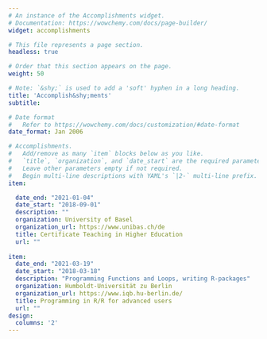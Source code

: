 ```yaml
---
# An instance of the Accomplishments widget.
# Documentation: https://wowchemy.com/docs/page-builder/
widget: accomplishments

# This file represents a page section.
headless: true

# Order that this section appears on the page.
weight: 50

# Note: `&shy;` is used to add a 'soft' hyphen in a long heading.
title: 'Accomplish&shy;ments'
subtitle:

# Date format
#   Refer to https://wowchemy.com/docs/customization/#date-format
date_format: Jan 2006

# Accomplishments.
#   Add/remove as many `item` blocks below as you like.
#   `title`, `organization`, and `date_start` are the required parameters.
#   Leave other parameters empty if not required.
#   Begin multi-line descriptions with YAML's `|2-` multi-line prefix.
item:

  date_end: "2021-01-04"
  date_start: "2018-09-01"
  description: ""
  organization: University of Basel
  organization_url: https://www.unibas.ch/de
  title: Certificate Teaching in Higher Education
  url: ""
  
item:
  date_end: "2021-03-19"
  date_start: "2018-03-18"
  description: "Programming Functions and Loops, writing R-packages"
  organization: Humboldt-Universität zu Berlin
  organization_url: https://www.iqb.hu-berlin.de/
  title: Programming in R/R for advanced users
  url: ""
design:
  columns: '2' 
---
```

